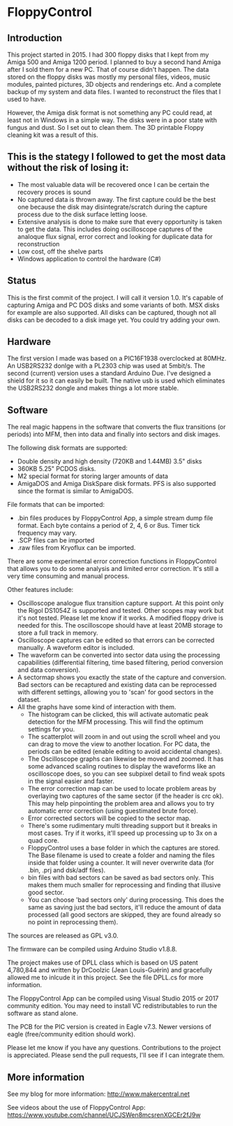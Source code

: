 # FloppyControl

## Introduction
This project started in 2015. I had 300 floppy disks that I kept from my Amiga 500 and Amiga 1200 period. I planned to buy a second hand Amiga after I sold them for a new PC. That of course didn't happen. The data stored on the floppy disks was mostly my personal files, videos, music modules, painted pictures, 3D objects and renderings etc. And a complete backup of my system and data files. I wanted to reconstruct the files that I used to have. 

However, the Amiga disk format is not something any PC could read, at least not in Windows in a simple way. The disks were in a poor state with fungus and dust. So I set out to clean them. The 3D printable Floppy cleaning kit was a result of this. 

## This is the stategy I followed to get the most data without the risk of losing it:
- The most valuable data will be recovered once I can be certain the recovery proces is sound
- No captured data is thrown away. The first capture could be the best one because the disk may disintegrate/scratch during the capture process due to the disk surface letting loose.
- Extensive analysis is done to make sure that every opportunity is taken to get the data. This includes doing oscilloscope captures of the analoque flux signal, error correct and looking for duplicate data for reconstruction
- Low cost, off the shelve parts
- Windows application to control the hardware (C#)

## Status
This is the first commit of the project. I will call it version 1.0. It's capable of capturing Amiga and PC DOS disks and some variants of both. MSX disks for example are also supported. All disks can be captured, though not all disks can be decoded to a disk image yet. You could try adding your own.

## Hardware
The first version I made was based on a PIC16F1938 overclocked at 80MHz. An USB2RS232 donlge with a PL2303 chip was used at 5mbit/s.
The second (current) version uses a standard Arduino Due. I've designed a shield for it so it can easily be built. The native usb is used which eliminates the USB2RS232 dongle and makes things a lot more stable.

## Software
The real magic happens in the software that converts the flux transitions (or periods) into MFM, then into data and finally into sectors and disk images.

The following disk formats are supported:
- Double density and high density (720KB and 1.44MB) 3.5" disks
- 360KB 5.25" PCDOS disks.
- M2 special format for storing larger amounts of data
- AmigaDOS and Amiga DiskSpare disk formats. PFS is also supported since the format is similar to AmigaDOS.

File formats that can be imported:
- .bin files produces by FloppyControl App, a simple stream dump file format. Each byte contains a period of 2, 4, 6 or 8us. Timer tick frequency may vary.
- .SCP files can be imported
- .raw files from Kryoflux can be imported.

There are some experimental error correction functions in FloppyControl that allows you to do some analysis and limited error correction. It's still a very time consuming and manual process.

Other features include:
- Oscilloscope analogue flux transition capture support. At this point only the Rigol DS1054Z is supported and tested. Other scopes may work but it's not tested. Please let me know if it works. A modified floppy drive is needed for this. The oscilloscope should have at least 20MB storage to store a full track in memory.
- Oscilloscope captures can be edited so that errors can be corrected manually. A waveform editor is included. 
- The waveform can be converted into sector data using the processing capabilities (differential filtering, time based filtering, period conversion and data conversion).
- A sectormap shows you exactly the state of the capture and conversion. Bad sectors can be recaptured and existing data can be reprocessed with different settings, allowing you to 'scan' for good sectors in the dataset.
- All the graphs have some kind of interaction with them. 
  - The histogram can be clicked, this will activate automatic peak detection for the MFM processing. This will find the optimum settings for you.
  - The scatterplot will zoom in and out using the scroll wheel and you can drag to move the view to another location. For PC data, the periods can be edited (enable editing to avoid accidental changes). 
  - The Oscilloscope graphs can likewise be moved and zoomed. It has some advanced scaling routines to display the waveforms like an oscilloscope does, so you can see subpixel detail to find weak spots in the signal easier and faster.
  - The error correction map can be used to locate problem areas by overlaying two captures of the same sector (if the header is crc ok). This may help pinpointing the problem area and allows you to try automatic error correction (using guestimated brute force).
  - Error corrected sectors will be copied to the sector map.
  - There's some rudimentary multi threading support but it breaks in most cases. Try if it works, it'll speed up processing up to 3x on a quad core. 
  - FloppyControl uses a base folder in which the captures are stored. The Base filename is used to create a folder and naming the files inside that folder using a counter. It will never overwrite data (for .bin, .prj and dsk/adf files).
  - bin files with bad sectors can be saved as bad sectors only. This makes them much smaller for reprocessing and finding that illusive good sector.
  - You can choose 'bad sectors only' during processing. This does the same as saving just the bad sectors, it'll reduce the amount of data processed (all good sectors are skipped, they are found already so no point in reprocessing them).
  
The sources are released as GPL v3.0.

The firmware can be compiled using Arduino Studio v1.8.8.

The project makes use of DPLL class which is based on US patent 4,780,844 and written by DrCoolzic (Jean Louis-Guérin) and gracefully allowed me to inlcude it in this project. See the file DPLL.cs for more information.

The FloppyControl App can be compiled using Visual Studio 2015 or 2017 community edition. You may need to install VC redistributables to run the software as stand alone.

The PCB for the PIC version is created in Eagle v7.3. Newer versions of eagle (free/community edition should work). 

Please let me know if you have any questions. Contributions to the project is appreciated. Please send the pull requests, I'll see if I can integrate them.

## More information

See my blog for more information:
http://www.makercentral.net

See videos about the use of FloppyControl App:
https://www.youtube.com/channel/UCJSWen8mcsrenXGCEr2fJ9w

